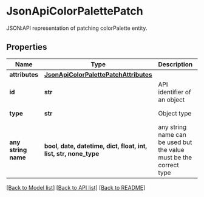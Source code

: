 # JsonApiColorPalettePatch

JSON:API representation of patching colorPalette entity.

## Properties
Name | Type | Description | Notes
------------ | ------------- | ------------- | -------------
**attributes** | [**JsonApiColorPalettePatchAttributes**](JsonApiColorPalettePatchAttributes.md) |  | 
**id** | **str** | API identifier of an object | 
**type** | **str** | Object type | defaults to "colorPalette"
**any string name** | **bool, date, datetime, dict, float, int, list, str, none_type** | any string name can be used but the value must be the correct type | [optional]

[[Back to Model list]](../README.md#documentation-for-models) [[Back to API list]](../README.md#documentation-for-api-endpoints) [[Back to README]](../README.md)


